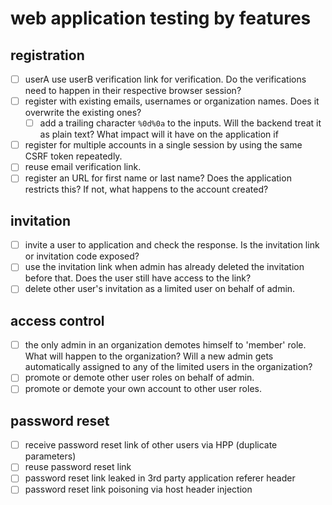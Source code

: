 # web application testing by features

## registration
- [ ] userA use userB verification link for verification. Do the verifications need to happen in their respective browser session?
- [ ] register with existing emails, usernames or organization names. Does it overwrite the existing ones?
  - [ ] add a trailing character `%0d%0a` to the inputs. Will the backend treat it as plain text? What impact will it have on the application if 
- [ ] register for multiple accounts in a single session by using the same CSRF token repeatedly.
- [ ] reuse email verification link.
- [ ] register an URL for first name or last name? Does the application restricts this? If not, what happens to the account created?

## invitation
- [ ] invite a user to application and check the response. Is the invitation link or invitation code exposed?
- [ ] use the invitation link when admin has already deleted the invitation before that. Does the user still have access to the link?
- [ ] delete other user's invitation as a limited user on behalf of admin.

## access control
- [ ] the only admin in an organization demotes himself to 'member' role. What will happen to the organization? Will a new admin gets automatically assigned to any of the limited users in the organization?
- [ ] promote or demote other user roles on behalf of admin.
- [ ] promote or demote your own account to other user roles.

## password reset
- [ ] receive password reset link of other users via HPP (duplicate parameters)
- [ ] reuse password reset link
- [ ] password reset link leaked in 3rd party application referer header
- [ ] password reset link poisoning via host header injection
